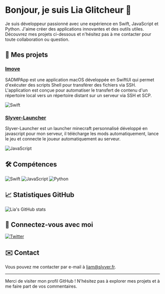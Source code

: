 # Bonjour, je suis Lia Glitcheur 👋

Je suis développeur passionné avec une expérience en Swift, JavaScript et Python. J'aime créer des applications innovantes et des outils utiles. Découvrez mes projets ci-dessous et n'hésitez pas à me contacter pour toute collaboration ou question.

## 🌟 Mes projets

### [Imove](https://github.com/LiaGlitcheur/Imove)
SADMPApp est une application macOS développée en SwiftUI qui permet d'exécuter des scripts Shell pour transférer des fichiers via SSH. L'application est conçue pour automatiser le transfert de contenu d'un répertoire local vers un répertoire distant sur un serveur via SSH et SCP.

![Swift](https://img.shields.io/badge/Swift-FA7343?style=for-the-badge&logo=swift&logoColor=white)

### [Slyver-Launcher](https://github.com/LiaGlitcheur/Slyver-Launcher)
Slyver-Launcher est un launcher minecraft personnalisé développé en javascript pour mon serveur, il télécharge les mods automatiquement, lance le jeu et connecte le joueur automatiquement au serveur.

![JavaScript](https://img.shields.io/badge/JavaScript-F7DF1E?style=for-the-badge&logo=javascript&logoColor=white)

## 🛠️ Compétences

![Swift](https://img.shields.io/badge/Swift-FA7343?style=for-the-badge&logo=swift&logoColor=white)
![JavaScript](https://img.shields.io/badge/JavaScript-F7DF1E?style=for-the-badge&logo=javascript&logoColor=white)
![Python](https://img.shields.io/badge/Python-3776AB?style=for-the-badge&logo=python&logoColor=white)

## 📈 Statistiques GitHub

![Lia's GitHub stats](https://github-readme-stats.vercel.app/api?username=LiaGlitcheur&show_icons=true&theme=radical)

## 🔗 Connectez-vous avec moi


[![Twitter](https://img.shields.io/badge/Twitter-1DA1F2?style=for-the-badge&logo=twitter&logoColor=white)](https://x.com/Lia_Glitcheur)

## ✉️ Contact

Vous pouvez me contacter par e-mail à [liam@slyver.fr](mailto:liam@slyver.fr).

---

Merci de visiter mon profil GitHub ! N'hésitez pas à explorer mes projets et à me faire part de vos commentaires.

